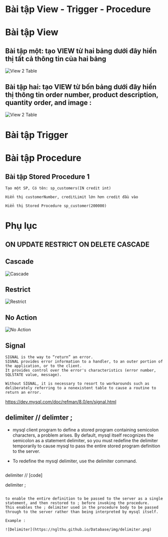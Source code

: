 # Bài tập View - Trigger - Procedure

# Bài tập View
## Bài tập một: tạo VIEW từ hai bảng dưới đây hiển thị tất cả thông tin của hai bảng
![View 2 Table ](https://nglthu.github.io/Database/img/view2T.png)

## Bài tập hai: tạo VIEW từ bốn bảng dưới đây hiển thị thông tin order number, product description, quantity order, and image :

![View 2 Table ](https://nglthu.github.io/Database/img/view4T.png)


# Bài tập Trigger

# Bài tập Procedure
## Bài tập Stored Procedure 1
```
Tạo một SP, Có tên:	sp_customers(IN credit int)

Hiển thị customerNumber, creditLimit lớn hơn credit đầu vào

Hiển thị Stored Procedure sp_customer(200000)

```


# Phụ lục

## ON UPDATE RESTRICT ON DELETE CASCADE

## Cascade
![Cascade](https://nglthu.github.io/Database/img/cascade.png)

## Restrict

![Restrict](https://nglthu.github.io/Database/img/restrict.png)

## No Action


![No Action](https://nglthu.github.io/Database/img/noAction.png)

## Signal

```
SIGNAL is the way to “return” an error.
SIGNAL provides error information to a handler, to an outer portion of the application, or to the client.
It provides control over the error's characteristics (error number, SQLSTATE value, message).

Without SIGNAL, it is necessary to resort to workarounds such as deliberately referring to a nonexistent table to cause a routine to return an error.

```
https://dev.mysql.com/doc/refman/8.0/en/signal.html
## delimiter // delimter ;

+ mysql client program to define a stored program containing semicolon characters, a problem arises. By default, mysql itself recognizes the semicolon as a statement delimiter, so you must redefine the delimiter temporarily to cause mysql to pass the entire stored program definition to the server.

+ To redefine the mysql delimiter, use the delimiter command.
  ```
delimiter //
[code]

delimiter ;

  ```

to enable the entire definition to be passed to the server as a single statement, and then restored to ; before invoking the procedure.
This enables the ; delimiter used in the procedure body to be passed through to the server rather than being interpreted by mysql itself.

Example :

![Delimiter](https://nglthu.github.io/Database/img/delimiter.png)
